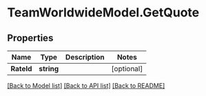 # TeamWorldwideModel.GetQuote
## Properties

Name | Type | Description | Notes
------------ | ------------- | ------------- | -------------
**RateId** | **string** |  | [optional] 

[[Back to Model list]](../README.md#documentation-for-models) [[Back to API list]](../README.md#documentation-for-api-endpoints) [[Back to README]](../README.md)

